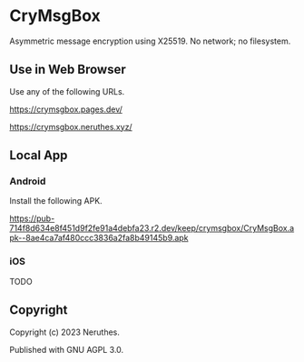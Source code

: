 # CryMsgBox

Asymmetric message encryption using X25519.
No network; no filesystem.





## Use in Web Browser

Use any of the following URLs.

https://crymsgbox.pages.dev/

https://crymsgbox.neruthes.xyz/





## Local App

### Android

Install the following APK.

https://pub-714f8d634e8f451d9f2fe91a4debfa23.r2.dev/keep/crymsgbox/CryMsgBox.apk--8ae4ca7af480ccc3836a2fa8b49145b9.apk

### iOS

TODO






## Copyright

Copyright (c) 2023 Neruthes. 

Published with GNU AGPL 3.0.
